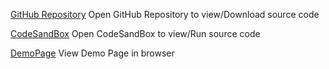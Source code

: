[GitHub Repository](https://github.com/developergovindgupta/argildx_rotory_demo/tree/master)
Open GitHub Repository to view/Download source code

[CodeSandBox](https://codesandbox.io/s/rotorydemo-55ro7)
Open CodeSandBox to view/Run source code

[DemoPage](https://55ro7.csb.app/)
View Demo Page in browser